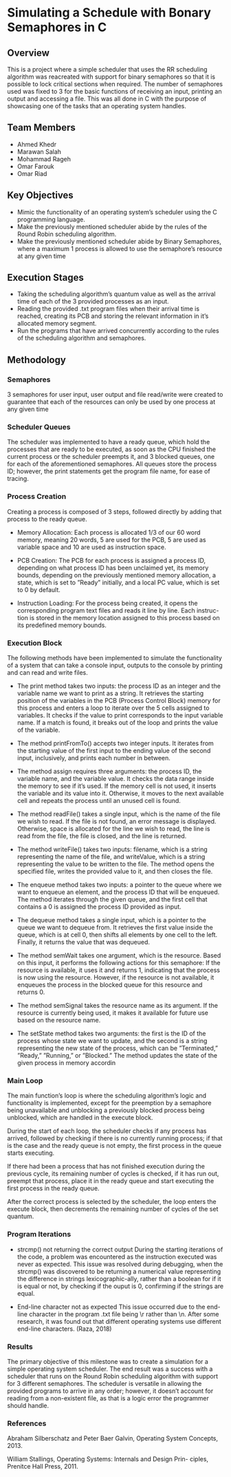 # Simulating a Schedule with Bonary Semaphores in C

## Overview
This is a project where a simple scheduler that uses the RR scheduling algorithm was reacreated with support for binary semaphores so that it is possible to lock critical sections when required. The number of semaphores used was fixed to 3 for the basic functions of receiving an input, printing an output and accessing a file. This was all done in C with the purpose of showcasing one of the tasks that an operating system handles.

## Team Members
- Ahmed Khedr 
- Marawan Salah
- Mohammad Rageh 
- Omar Farouk 
- Omar Riad

## Key Objectives
- Mimic the functionality of an operating system’s scheduler using the C programming language.
- Make the previously mentioned scheduler abide by the rules of the Round Robin scheduling algorithm.
- Make the previously mentioned scheduler abide by Binary Semaphores, where a maximum 1 process is allowed to use the semaphore’s resource at any given time


## Execution Stages
- Taking the scheduling algorithm’s quantum value as well as the arrival time of each of the 3 provided processes as an input.
- Reading the provided .txt program files when their arrival time is reached, creating its PCB and storing the relevant information in it’s allocated memory segment.
- Run the programs that have arrived concurrently according to the rules of the scheduling algorithm and semaphores.

## Methodology

### Semaphores
3 semaphores for user input, user output and file read/write were created to guarantee that each of the resources can only be used by one process at any given time

### Scheduler Queues
The scheduler was implemented to have a ready queue, which hold the processes that are ready to be executed, as soon as the CPU finished the current process or the scheduler preempts it, and 3 blocked queues, one for each of the aforementioned semaphores. All queues store the process ID; however, the print statements get the program file name, for ease of tracing.

### Process Creation
Creating a process is composed of 3 steps, followed
directly by adding that process to the ready queue.

- Memory Allocation:
Each process is allocated 1/3 of our 60 word memory, meaning 20 words, 5 are used for the PCB, 5 are used as variable space and 10 are used as instruction space.

- PCB Creation:
The PCB for each process is assigned a process ID, depending on what process ID has been unclaimed yet, its memory bounds, depending on the previously mentioned memory allocation, a state, which is set to ”Ready” initially, and a local PC value, which is set to 0 by default.
  
- Instruction Loading:
For the process being created, it opens the corresponding program text files and reads it line by line. Each instruc- tion is stored in the memory location assigned to this process based on its predefined memory bounds.

### Execution Block
The following methods have been implemented to simulate the functionality of a system that can take a console input, outputs to the console by printing and can read and write files.

- The print method takes two inputs: the process ID as an integer and the variable name we want to print as a string. It retrieves the starting position of the variables in the PCB (Process Control Block) memory for this process and enters a loop to iterate over the 5 cells assigned to variables. It checks if the value to print corresponds to the input variable name. If a match is found, it breaks out of the loop and prints the value of the variable.

- The method printFromTo() accepts two integer inputs. It iterates from the starting value of the first input to the ending value of the second input, inclusively, and prints each number in between.

- The method assign requires three arguments: the process ID, the variable name, and the variable value. It checks the data range inside the memory to see if it’s used. If the memory cell is not used, it inserts the variable and its value into it. Otherwise, it moves to the next available cell and repeats the process until an unused cell is found.

- The method readFile() takes a single input, which is the name of the file we wish to read. If the file is not found, an error message is displayed. Otherwise, space is allocated for the line we wish to read, the line is read from the file, the file is closed, and the line is returned.

- The method writeFile() takes two inputs: filename, which is a string representing the name of the file, and writeValue, which is a string representing the value to be written to the file. The method opens the specified file, writes the provided value to it, and then closes the file.

- The enqueue method takes two inputs: a pointer to the queue where we want to enqueue an element, and the process ID that will be enqueued. The method iterates through the given queue, and the first cell that contains a 0 is assigned the process ID provided as input.

- The dequeue method takes a single input, which is a pointer to the queue we want to dequeue from. It retrieves the first value inside the queue, which is at cell 0, then shifts all elements by one cell to the left. Finally, it returns the value that was dequeued.

- The method semWait takes one argument, which is the resource. Based on this input, it performs the following actions for this semaphore: If the resource is available, it uses it and returns 1, indicating that the process is now using the resource. However, if the resource is not available, it enqueues the process in the blocked queue for this resource and returns 0.

- The method semSignal takes the resource name as its argument. If the resource is currently being used, it makes it available for future use based on the resource name.

- The setState method takes two arguments: the first is the ID of the process whose state we want to update, and the second is a string representing the new state of the process, which can be ”Terminated,” ”Ready,” ”Running,” or ”Blocked.” The method updates the state of the given process in memory accordin

### Main Loop
The main function’s loop is where the scheduling algorithm’s logic and functionality is implemented, except for the preemption by a semaphore being unavailable and unblocking a previously blocked process being unblocked, which are handled in the execute block.

During the start of each loop, the scheduler checks if any process has arrived, followed by checking if there is no currently running process; if that is the case and the ready queue is not empty, the first process in the queue starts executing.

If there had been a process that has not finished execution during the previous cycle, its remaining number of cycles is checked, if it has run out, preempt that process, place it in the ready queue and start executing the first process in the
ready queue.

After the correct process is selected by the scheduler, the loop enters the execute block, then decrements the remaining number of cycles of the set quantum.

### Program Iterations
- strcmp() not returning the correct output During the starting iterations of the code, a problem was encountered as the instruction executed was never as expected. This issue was resolved during debugging, when the strcmp() was discovered to be returning a numerical value representing the difference in strings lexicographic-ally, rather than a boolean for if it is equal or not, by checking if the ouput is 0, confirming if the strings are equal.

- End-line character not as expected This issue occurred due to the end-line character in the program .txt file being \r rather than \n. After some research, it was found out that different operating systems use different end-line characters. (Raza, 2018)

### Results
The primary objective of this milestone was to create a simulation for a simple operating system scheduler. The end result was a success with a scheduler that runs on the Round Robin scheduling algorithm with support for 3 different semaphores. The scheduler is versatile in allowing the provided programs to arrive in any order; however, it doesn’t account for reading from a non-existent file, as that is a logic error the programmer should handle.

### References
Abraham Silberschatz and Peter Baer Galvin, Operating System
Concepts, 2013.

William Stallings, Operating Systems: Internals and Design Prin-
ciples, Prenitce Hall Press, 2011.
